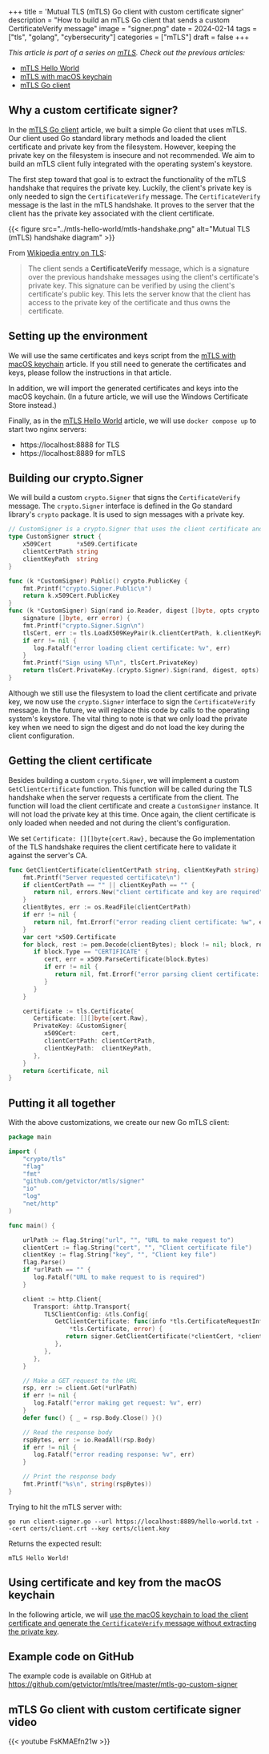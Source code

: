 +++
title = 'Mutual TLS (mTLS) Go client with custom certificate signer'
description = "How to build an mTLS Go client that sends a custom CertificateVerify message"
image = "signer.png"
date = 2024-02-14
tags = ["tls", "golang", "cybersecurity"]
categories = ["mTLS"]
draft = false
+++

_This article is part of a series on [mTLS](/categories/mtls). Check out the previous articles:_
- [mTLS Hello World](../mtls-hello-world)
- [mTLS with macOS keychain](../mtls-with-apple-keychain)
- [mTLS Go client](../mtls-go-client)

## Why a custom certificate signer?

In the [mTLS Go client](../mtls-go-client) article, we built a simple Go client that uses mTLS. Our client used Go standard library methods and loaded the client certificate and private key from the filesystem. However, keeping the private key on the filesystem is insecure and not recommended. We aim to build an mTLS client fully integrated with the operating system's keystore.

The first step toward that goal is to extract the functionality of the mTLS handshake that requires the private key. Luckily, the client's private key is only needed to sign the `CertificateVerify` message. The `CertificateVerify` message is the last in the mTLS handshake. It proves to the server that the client has the private key associated with the client certificate.

{{< figure src="../mtls-hello-world/mtls-handshake.png" alt="Mutual TLS (mTLS) handshake diagram" >}}

From [Wikipedia entry on TLS](https://en.wikipedia.org/wiki/Transport_Layer_Security#Client-authenticated_TLS_handshake):

> The client sends a **CertificateVerify** message, which is a signature over the previous handshake messages using the client's certificate's private key. This signature can be verified by using the client's certificate's public key. This lets the server know that the client has access to the private key of the certificate and thus owns the certificate.

## Setting up the environment

We will use the same certificates and keys script from the [mTLS with macOS keychain](../mtls-with-apple-keychain) article. If you still need to generate the certificates and keys, please follow the instructions in that article.

In addition, we will import the generated certificates and keys into the macOS keychain. (In a future article, we will use the Windows Certificate Store instead.)

Finally, as in the [mTLS Hello World](../mtls-hello-world) article, we will use `docker compose up` to start two nginx servers:
- https://localhost:8888 for TLS
- https://localhost:8889 for mTLS

## Building our crypto.Signer

We will build a custom `crypto.Signer` that signs the `CertificateVerify` message. The `crypto.Signer` interface is defined in the Go standard library's `crypto` package. It is used to sign messages with a private key.

```go
// CustomSigner is a crypto.Signer that uses the client certificate and key to sign
type CustomSigner struct {
    x509Cert       *x509.Certificate
    clientCertPath string
    clientKeyPath  string
}

func (k *CustomSigner) Public() crypto.PublicKey {
    fmt.Printf("crypto.Signer.Public\n")
    return k.x509Cert.PublicKey
}
func (k *CustomSigner) Sign(rand io.Reader, digest []byte, opts crypto.SignerOpts) (
    signature []byte, err error) {
    fmt.Printf("crypto.Signer.Sign\n")
    tlsCert, err := tls.LoadX509KeyPair(k.clientCertPath, k.clientKeyPath)
    if err != nil {
       log.Fatalf("error loading client certificate: %v", err)
    }
    fmt.Printf("Sign using %T\n", tlsCert.PrivateKey)
    return tlsCert.PrivateKey.(crypto.Signer).Sign(rand, digest, opts)
}
```

Although we still use the filesystem to load the client certificate and private key, we now use the `crypto.Signer` interface to sign the `CertificateVerify` message. In the future, we will replace this code by calls to the operating system's keystore. The vital thing to note is that we only load the private key when we need to sign the digest and do not load the key during the client configuration.

## Getting the client certificate

Besides building a custom `crypto.Signer`, we will implement a custom `GetClientCertificate` function. This function will be called during the TLS handshake when the server requests a certificate from the client. The function will load the client certificate and create a `CustomSigner` instance. It will not load the private key at this time. Once again, the client certificate is only loaded when needed and not during the client's configuration.

We set `Certificate: [][]byte{cert.Raw},` because the Go implementation of the TLS handshake requires the client certificate here to validate it against the server's CA.

```go
func GetClientCertificate(clientCertPath string, clientKeyPath string) (*tls.Certificate, error) {
    fmt.Printf("Server requested certificate\n")
    if clientCertPath == "" || clientKeyPath == "" {
       return nil, errors.New("client certificate and key are required")
    }
    clientBytes, err := os.ReadFile(clientCertPath)
    if err != nil {
       return nil, fmt.Errorf("error reading client certificate: %w", err)
    }
    var cert *x509.Certificate
    for block, rest := pem.Decode(clientBytes); block != nil; block, rest = pem.Decode(rest) {
       if block.Type == "CERTIFICATE" {
          cert, err = x509.ParseCertificate(block.Bytes)
          if err != nil {
             return nil, fmt.Errorf("error parsing client certificate: %v", err)
          }
       }
    }

    certificate := tls.Certificate{
       Certificate: [][]byte{cert.Raw},
       PrivateKey: &CustomSigner{
          x509Cert:       cert,
          clientCertPath: clientCertPath,
          clientKeyPath:  clientKeyPath,
       },
    }
    return &certificate, nil
}
```

## Putting it all together

With the above customizations, we create our new Go mTLS client:

```go
package main

import (
    "crypto/tls"
    "flag"
    "fmt"
    "github.com/getvictor/mtls/signer"
    "io"
    "log"
    "net/http"
)

func main() {

    urlPath := flag.String("url", "", "URL to make request to")
    clientCert := flag.String("cert", "", "Client certificate file")
    clientKey := flag.String("key", "", "Client key file")
    flag.Parse()
    if *urlPath == "" {
       log.Fatalf("URL to make request to is required")
    }

    client := http.Client{
       Transport: &http.Transport{
          TLSClientConfig: &tls.Config{
             GetClientCertificate: func(info *tls.CertificateRequestInfo) (
                 *tls.Certificate, error) {
                return signer.GetClientCertificate(*clientCert, *clientKey)
             },
          },
       },
    }

    // Make a GET request to the URL
    rsp, err := client.Get(*urlPath)
    if err != nil {
       log.Fatalf("error making get request: %v", err)
    }
    defer func() { _ = rsp.Body.Close() }()

    // Read the response body
    rspBytes, err := io.ReadAll(rsp.Body)
    if err != nil {
       log.Fatalf("error reading response: %v", err)
    }

    // Print the response body
    fmt.Printf("%s\n", string(rspBytes))
}
```

Trying to hit the mTLS server with:

```shell
go run client-signer.go --url https://localhost:8889/hello-world.txt --cert certs/client.crt --key certs/client.key
```

Returns the expected result:

```
mTLS Hello World!
```

## Using certificate and key from the macOS keychain

In the following article, we will [use the macOS keychain to load the client certificate and generate the `CertificateVerify` message without extracting the private key](../mtls-go-client-using-apple-keychain).

## Example code on GitHub

The example code is available on GitHub at https://github.com/getvictor/mtls/tree/master/mtls-go-custom-signer

## mTLS Go client with custom certificate signer video

{{< youtube FsKMAEfn21w >}}

